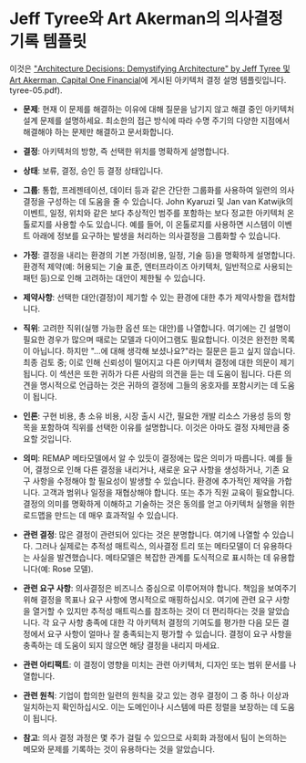 # Jeff Tyree와 Art Akerman의 의사결정 기록 템플릿

이것은 ["Architecture Decisions: Demystifying Architecture" by Jeff Tyree 및 Art Akerman, Capital One Financial](https://www.utdallas.edu/~chung/SA/zz-Impreso-architecture_decisions-)에 게시된 아키텍처 결정 설명 템플릿입니다. tyree-05.pdf).

* **문제**: 현재 이 문제를 해결하는 이유에 대해 질문을 남기지 않고 해결 중인 아키텍처 설계 문제를 설명하세요. 최소한의 접근 방식에 따라 수명 주기의 다양한 지점에서 해결해야 하는 문제만 해결하고 문서화합니다.

* **결정**: 아키텍처의 방향, 즉 선택한 위치를 명확하게 설명합니다.

* **상태**: 보류, 결정, 승인 등 결정 상태입니다.

* **그룹**: 통합, 프레젠테이션, 데이터 등과 같은 간단한 그룹화를 사용하여 일련의 의사결정을 구성하는 데 도움을 줄 수 있습니다. John Kyaruzi 및 Jan van Katwijk의 이벤트, 일정, 위치와 같은 보다 추상적인 범주를 포함하는 보다 정교한 아키텍처 온톨로지를 사용할 수도 있습니다. 예를 들어, 이 온톨로지를 사용하면 시스템이 이벤트 아래에 정보를 요구하는 발생을 처리하는 의사결정을 그룹화할 수 있습니다.

* **가정**: 결정을 내리는 환경의 기본 가정(비용, 일정, 기술 등)을 명확하게 설명합니다. 환경적 제약(예: 허용되는 기술 표준, 엔터프라이즈 아키텍처, 일반적으로 사용되는 패턴 등)으로 인해 고려하는 대안이 제한될 수 있습니다.

* **제약사항**: 선택한 대안(결정)이 제기할 수 있는 환경에 대한 추가 제약사항을 캡처합니다.

* **직위**: 고려한 직위(실행 가능한 옵션 또는 대안)를 나열합니다. 여기에는 긴 설명이 필요한 경우가 많으며 때로는 모델과 다이어그램도 필요합니다. 이것은 완전한 목록이 아닙니다. 하지만 "...에 대해 생각해 보셨나요?"라는 질문은 듣고 싶지 않습니다. 최종 검토 중; 이로 인해 신뢰성이 떨어지고 다른 아키텍처 결정에 대한 의문이 제기됩니다. 이 섹션은 또한 귀하가 다른 사람의 의견을 듣는 데 도움이 됩니다. 다른 의견을 명시적으로 언급하는 것은 귀하의 결정에 그들의 옹호자를 포함시키는 데 도움이 됩니다.

* **인론**: 구현 비용, 총 소유 비용, 시장 출시 시간, 필요한 개발 리소스 가용성 등의 항목을 포함하여 직위를 선택한 이유를 설명합니다. 이것은 아마도 결정 자체만큼 중요할 것입니다.

* **의미**: REMAP 메타모델에서 알 수 있듯이 결정에는 많은 의미가 따릅니다. 예를 들어, 결정으로 인해 다른 결정을 내리거나, 새로운 요구 사항을 생성하거나, 기존 요구 사항을 수정해야 할 필요성이 발생할 수 있습니다. 환경에 추가적인 제약을 가합니다. 고객과 범위나 일정을 재협상해야 합니다. 또는 추가 직원 교육이 필요합니다. 결정의 의미를 명확하게 이해하고 기술하는 것은 동의를 얻고 아키텍처 실행을 위한 로드맵을 만드는 데 매우 효과적일 수 있습니다.

* **관련 결정**: 많은 결정이 관련되어 있다는 것은 분명합니다. 여기에 나열할 수 있습니다. 그러나 실제로는 추적성 매트릭스, 의사결정 트리 또는 메타모델이 더 유용하다는 사실을 발견했습니다. 메타모델은 복잡한 관계를 도식적으로 표시하는 데 유용합니다(예: Rose 모델).

* **관련 요구 사항**: 의사결정은 비즈니스 중심으로 이루어져야 합니다. 책임을 보여주기 위해 결정을 목표나 요구 사항에 명시적으로 매핑하십시오. 여기에 관련 요구 사항을 열거할 수 있지만 추적성 매트릭스를 참조하는 것이 더 편리하다는 것을 알았습니다. 각 요구 사항 충족에 대한 각 아키텍처 결정의 기여도를 평가한 다음 모든 결정에서 요구 사항이 얼마나 잘 충족되는지 평가할 수 있습니다. 결정이 요구 사항을 충족하는 데 도움이 되지 않으면 해당 결정을 내리지 마세요.

* **관련 아티팩트**: 이 결정이 영향을 미치는 관련 아키텍처, 디자인 또는 범위 문서를 나열합니다.

* **관련 원칙**: 기업이 합의한 일련의 원칙을 갖고 있는 경우 결정이 그 중 하나 이상과 일치하는지 확인하십시오. 이는 도메인이나 시스템에 따른 정렬을 보장하는 데 도움이 됩니다.

* **참고**: 의사 결정 과정은 몇 주가 걸릴 수 있으므로 사회화 과정에서 팀이 논의하는 메모와 문제를 기록하는 것이 유용하다는 것을 알았습니다.
  